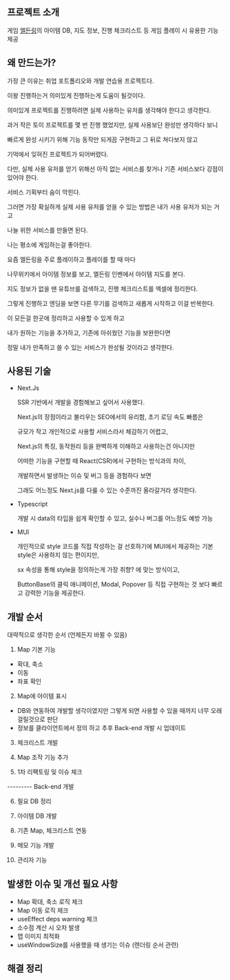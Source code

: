## 프로젝트 소개
게임 [엘든링](https://namu.wiki/w/%EC%97%98%EB%93%A0%20%EB%A7%81)의 아이템 DB, 지도 정보, 진행 체크리스트 등
게임 플레이 시 유용한 기능 제공



## 왜 만드는가?
가장 큰 이유는 취업 포트폴리오와 개발 연습용 프로젝트다.

이왕 진행하는거 의미있게 진행하는게 도움이 될것이다.


의미있게 프로젝트를 진행하려면 실제 사용하는 유저를 생각해야 한다고 생각한다.

과거 작은 토이 프로젝트를 몇 번 진행 했었지만, 실제 사용보단 완성만 생각하다 보니

빠르게 완성 시키기 위해 기능 동작만 되게끔 구현하고 그 뒤로 쳐다보지 않고

기억에서 잊혀진 프로젝트가 되어버렸다.


다만, 실제 사용 유저를 얻기 위해선 아직 없는 서비스를 찾거나 기존 서비스보다 강점이 있어야 한다.

서비스 기획부터 숨이 막힌다.

그러면 가장 확실하게 실제 사용 유저를 얻을 수 있는 방법은 내가 사용 유저가 되는 거고

나늘 위한 서비스를 만들면 된다.


나는 평소에 게임하는걸 좋아한다.

요즘 엘든링을 주로 플레이하고 플레이를 할 때 마다

나무위키에서 아이템 정보를 보고, 엘든링 인벤에서 아이템 지도를 본다.

지도 정보가 없을 땐 유튜브를 검색하고, 진행 체크리스트를 엑셀에 정리한다.

그렇게 진행하고 엔딩을 보면 다른 무기를 검색하고 새롭게 시작하고 이걸 반복한다.


이 모든걸 한곳에 정리하고 사용할 수 있게 하고

내가 원하는 기능을 추가하고, 기존에 아쉬웠던 기능을 보완한다면

정말 내가 만족하고 쓸 수 있는 서비스가 완성될 것이라고 생각한다.



## 사용된 기술
- Next.Js

  SSR 기반에서 개발을 경험해보고 싶어서 사용했다.

  Next.js의 장점이라고 불리우는 SEO에서의 유리함, 초기 로딩 속도 빠름은

  규모가 작고 개인적으로 사용할 서비스라서 체감하기 어렵고,

  Next.js의 특징, 동작원리 등을 완벽하게 이해하고 사용하는건 아니지만

  어떠한 기능을 구현할 때 React(CSR)에서 구현하는 방식과의 차이,

  개발하면서 발생하는 이슈 및 버그 등을 경험하다 보면

  그래도 어느정도 Next.js를 다룰 수 있는 수준까진 올라갈거라 생각한다.


- Typescript

  개발 시 data의 타입을 쉽게 확인할 수 있고, 실수나 버그를 어느정도 예방 가능


- MUI

  개인적으로 style 코드를 직접 작성하는 걸 선호하기에 MUI에서 제공하는 기본 style은 사용하지 않는 편이지만,

  sx 속성을 통해 style을 정의하는게 가장 취향? 에 맞는 방식이고,

  ButtonBase의 클릭 애니메이션, Modal, Popover 등 직접 구현하는 것 보다 빠르고 강력한 기능을 제공한다.



## 개발 순서
대략적으로 생각한 순서 (언제든지 바뀔 수 있음)

1. Map 기본 기능
  - 확대, 축소
  - 이동
  - 좌표 확인

2. Map에 아이템 표시
  - DB와 연동하여 개발할 생각이였지만 그렇게 되면 사용할 수 있을 때까지 너무 오래걸릴것으로 판단
  - 정보를 클라이언트에서 정의 하고 추후 Back-end 개발 시 업데이트

3. 체크리스트 개발

4. Map 조작 기능 추가

5. 1차 리팩토링 및 이슈 체크

--------- Back-end 개발

6. 필요 DB 정리

7. 아이템 DB 개발

8. 기존 Map, 체크리스트 연동

9. 메모 기능 개발

10. 관리자 기능



## 발생한 이슈 및 개선 필요 사항
- Map 확대, 축소 로직 체크
- Map 이동 로직 체크
- useEffect deps warning 체크
- 소수점 계산 시 오차 발생
- 맵 이미지 최적화
- useWindowSize를 사용했을 때 생기는 이슈 (렌더링 순서 관련)



## 해결 정리